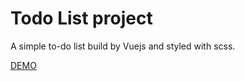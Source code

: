 # Todo List project

A simple to-do list build by Vuejs and styled with scss.

[DEMO](https://yuannchao.github.io/todo_list_app/index.html)